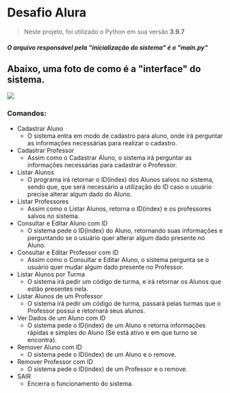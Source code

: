 # Desafio Alura

> Neste projeto, foi utilizado o Python em sua versão __3.9.7__
##### O arquivo responsável pela "inicialização do sistema" é o "main.py"

## Abaixo, uma foto de como é a "interface" do sistema.
![](https://user-images.githubusercontent.com/91025690/144425111-6aa0f09d-5d29-4ef6-9f68-0344179d5668.png)


### Comandos:

+ Cadastrar Aluno
  - O sistema entra em modo de cadastro para aluno, onde irá perguntar as informações necessárias para realizar o cadastro.
+ Cadastrar Professor
  - Assim como o Cadastrar Aluno, o sistema irá perguntar as informações necessárias para cadastrar o Professor.
+ Listar Alunos
  - O programa irá retornar o ID(index) dos Alunos salvos no sistema, sendo que, que será necessário a utilização do ID caso o usuário precise alterar algum dado do Aluno.
+ Listar Professores
  - Assim como o Listar Alunos, retorna o ID(index) e os professores salvos no sistema.
+ Consultar e Editar Aluno com ID
  - O sistema pede o ID(index) do Aluno, retornando suas informações e perguntando se o usuário quer alterar algum dado presente no Aluno.
+ Consultar e Editar Professor com ID
  - Assim como o Consultar e Editar Aluno, o sistema pergunta se o usuário quer mudar algum dado presente no Professor.
+ Listar Alunos por Turma
  - O sistema irá pedir um código de turma, e irá retornar os Alunos que estão presentes nela.
+ Listar Alunos de um Professor
  - O sistema irá pedir um código de turma, passará pelas turmas que o Professor possui e retornará seus alunos.
+ Ver Dados de um Aluno com ID
  - O sistema pede o ID(index) de um Aluno e retorna informações rápidas e simples do Aluno (Se está ativo e em que turno se encontra).
+ Remover Aluno com ID
  - O sistema pede o ID(index) de um Aluno e o remove.
+ Remover Professor com ID
  - O sistema pede o ID(index) de um Professor e o remove.
+ SAIR
  - Encerra o funcionamento do sistema.

